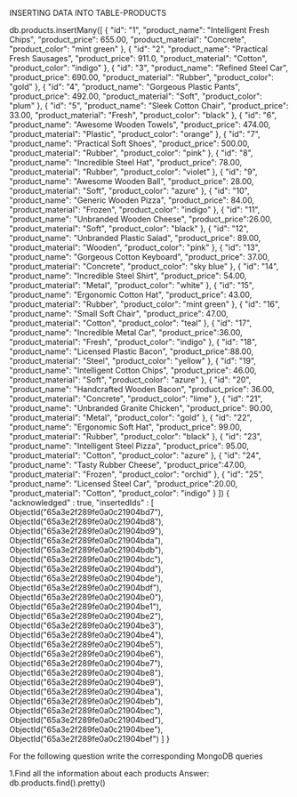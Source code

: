 INSERTING DATA INTO TABLE-PRODUCTS

db.products.insertMany([
         {
             "id": "1",
             "product_name": "Intelligent Fresh Chips",
             "product_price": 655.00,
             "product_material": "Concrete",
             "product_color": "mint green"
         },
         {
             "id": "2",
             "product_name": "Practical Fresh Sausages",
             "product_price": 911.0,
             "product_material": "Cotton",
             "product_color": "indigo"
         },
         {
             "id": "3",
             "product_name": "Refined Steel Car",
             "product_price": 690.00,
             "product_material": "Rubber",
             "product_color": "gold"
         },
         {
             "id": "4",
             "product_name": "Gorgeous Plastic Pants",
             "product_price": 492.00,
             "product_material": "Soft",
             "product_color": "plum"
         },
         {
             "id": "5",
             "product_name": "Sleek Cotton Chair",
             "product_price": 33.00,
             "product_material": "Fresh",
             "product_color": "black"
         },
         {
             "id": "6",
             "product_name": "Awesome Wooden Towels",
             "product_price": 474.00,
             "product_material": "Plastic",
             "product_color": "orange"
         },
         {
             "id": "7",
             "product_name": "Practical Soft Shoes",
             "product_price": 500.00,
             "product_material": "Rubber",
             "product_color": "pink"
         },
         {
             "id": "8",
             "product_name": "Incredible Steel Hat",
             "product_price": 78.00,
             "product_material": "Rubber",
             "product_color": "violet"
         },
         {
             "id": "9",
             "product_name": "Awesome Wooden Ball",
             "product_price": 28.00,
             "product_material": "Soft",
             "product_color": "azure"
         },
         {
             "id": "10",
             "product_name": "Generic Wooden Pizza",
             "product_price": 84.00,
             "product_material": "Frozen",
             "product_color": "indigo"
         },
         {
             "id": "11",
             "product_name": "Unbranded Wooden Cheese",
             "product_price":26.00,
             "product_material": "Soft",
             "product_color": "black"
         },
         {
             "id": "12",
             "product_name": "Unbranded Plastic Salad",
             "product_price": 89.00,
             "product_material": "Wooden",
             "product_color": "pink"
         },
         {
             "id": "13",
             "product_name": "Gorgeous Cotton Keyboard",
             "product_price": 37.00,
             "product_material": "Concrete",
             "product_color": "sky blue"
         },
         {
             "id": "14",
             "product_name": "Incredible Steel Shirt",
             "product_price": 54.00,
             "product_material": "Metal",
             "product_color": "white"
         },
         {
             "id": "15",
             "product_name": "Ergonomic Cotton Hat",
             "product_price": 43.00,
             "product_material": "Rubber",
             "product_color": "mint green"
         },
         {
             "id": "16",
             "product_name": "Small Soft Chair",
             "product_price": 47.00,
             "product_material": "Cotton",
             "product_color": "teal"
         },
         {
             "id": "17",
             "product_name": "Incredible Metal Car",
             "product_price":36.00,
             "product_material": "Fresh",
             "product_color": "indigo"
         },
         {
             "id": "18",
             "product_name": "Licensed Plastic Bacon",
             "product_price":88.00,
             "product_material": "Steel",
             "product_color": "yellow"
         },
         {
             "id": "19",
             "product_name": "Intelligent Cotton Chips",
             "product_price": 46.00,
             "product_material": "Soft",
             "product_color": "azure"
         },
         {
             "id": "20",
             "product_name": "Handcrafted Wooden Bacon",
             "product_price": 36.00,
             "product_material": "Concrete",
             "product_color": "lime"
         },
         {
             "id": "21",
             "product_name": "Unbranded Granite Chicken",
             "product_price": 90.00,
             "product_material": "Metal",
             "product_color": "gold"
         },
         {
             "id": "22",
             "product_name": "Ergonomic Soft Hat",
             "product_price": 99.00,
             "product_material": "Rubber",
             "product_color": "black"
         },
         {
             "id": "23",
             "product_name": "Intelligent Steel Pizza",
             "product_price": 95.00,
             "product_material": "Cotton",
             "product_color": "azure"
         },
         {
             "id": "24",
             "product_name": "Tasty Rubber Cheese",
             "product_price":47.00,
             "product_material": "Frozen",
             "product_color": "orchid"
         },
         {
             "id": "25",
             "product_name": "Licensed Steel Car",
             "product_price":20.00,
             "product_material": "Cotton",
             "product_color": "indigo"
         }
     ])
    {
            "acknowledged" : true,
            "insertedIds" : [
                    ObjectId("65a3e2f289fe0a0c21904bd7"),
                    ObjectId("65a3e2f289fe0a0c21904bd8"),
                    ObjectId("65a3e2f289fe0a0c21904bd9"),
                    ObjectId("65a3e2f289fe0a0c21904bda"),
                    ObjectId("65a3e2f289fe0a0c21904bdb"),
                    ObjectId("65a3e2f289fe0a0c21904bdc"),
                    ObjectId("65a3e2f289fe0a0c21904bdd"),
                    ObjectId("65a3e2f289fe0a0c21904bde"),
                    ObjectId("65a3e2f289fe0a0c21904bdf"),
                    ObjectId("65a3e2f289fe0a0c21904be0"),
                    ObjectId("65a3e2f289fe0a0c21904be1"),
                    ObjectId("65a3e2f289fe0a0c21904be2"),
                    ObjectId("65a3e2f289fe0a0c21904be3"),
                    ObjectId("65a3e2f289fe0a0c21904be4"),
                    ObjectId("65a3e2f289fe0a0c21904be5"),
                    ObjectId("65a3e2f289fe0a0c21904be6"),
                    ObjectId("65a3e2f289fe0a0c21904be7"),
                    ObjectId("65a3e2f289fe0a0c21904be8"),
                    ObjectId("65a3e2f289fe0a0c21904be9"),
                    ObjectId("65a3e2f289fe0a0c21904bea"),
                    ObjectId("65a3e2f289fe0a0c21904beb"),
                    ObjectId("65a3e2f289fe0a0c21904bec"),
                    ObjectId("65a3e2f289fe0a0c21904bed"),
                    ObjectId("65a3e2f289fe0a0c21904bee"),
                    ObjectId("65a3e2f289fe0a0c21904bef")
            ]
    }


For the following question write the corresponding MongoDB queries

1.Find all the information about each products
Answer: db.products.find().pretty()


